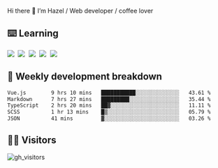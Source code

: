 
Hi there 👋 I’m Hazel / Web developer / coffee lover

## ⌨️ Learning

<samp>
 <a href="https://github.com/vuejs/core"><img src="https://api.iconify.design/logos:vue.svg" /></a>
  <a href="https://github.com/vuejs/core"><img src="https://api.iconify.design/logos:react.svg" /></a>
  <a href="https://github.com/vitejs/vite"><img src="https://api.iconify.design/logos:vitejs.svg" /></a>
  <a href="https://github.com/microsoft/TypeScript"><img src="https://api.iconify.design/logos:typescript-icon.svg" /></a> 
  <a href="https://github.com/unocss/unocss"><img src="https://api.iconify.design/logos:unocss.svg" /></a>
  

</samp>


## 🦀 Weekly development breakdown

<!--START_SECTION:waka-->

```txt
Vue.js        9 hrs 10 mins   ███████████░░░░░░░░░░░░░░   43.61 %
Markdown      7 hrs 27 mins   █████████░░░░░░░░░░░░░░░░   35.44 %
TypeScript    2 hrs 20 mins   ██▓░░░░░░░░░░░░░░░░░░░░░░   11.11 %
SCSS          1 hr 13 mins    █▒░░░░░░░░░░░░░░░░░░░░░░░   05.79 %
JSON          41 mins         ▓░░░░░░░░░░░░░░░░░░░░░░░░   03.26 %
```

<!--END_SECTION:waka-->
## 👬🏻 Visitors

![gh_visitors](https://profile-counter.glitch.me/Hazel-Lin/count.svg)

